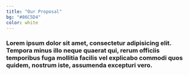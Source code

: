 ```yaml
---
title: "Our Proposal"
bg: "#86C5D4"
color: white
---
```


### Lorem ipsum dolor sit amet, consectetur adipisicing elit. Tempora minus illo neque quaerat qui, rerum officiis temporibus fuga mollitia facilis vel explicabo commodi quos quidem, nostrum iste, assumenda excepturi vero.
